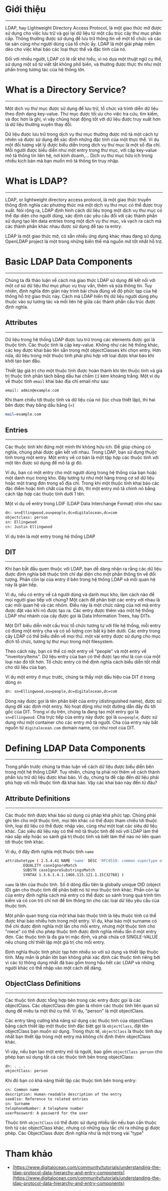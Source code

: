 ﻿# Giới thiệu
----

LDAP, hay Lightweight Directory Access Protocol, là một giao thức mở được sử dụng cho việc lưu trữ và gọi lại dữ liệu từ một cấu trúc cây thư mục phân cấp. Thông thường được sử dụng để 
lưu trữ thông tin về một tổ chức và các tài sản cũng như người dùng của tổ chức ấy. LDAP là một giải pháp mềm dẻo cho việc khai báo các loại thực thể và đặc tính của nó.

Đối với nhiều người, LDAP có lẽ rất khó hiểu, vì nó dựa một thuật ngữ cụ thể, sử dụng một số từ viết tắt không phổ biến, và thường được thực thi như một phần trong tương tác của hệ 
thống lớn.

# What is a Directory Service?
----

Một dịch vụ thư mục được sử dụng để lưu trữ, tổ chức và trình diễn dữ liệu theo định dạng key-value. Thư mục được tối ưu cho việc tra cứu, tìm kiếm, và đọc hơn là ghi, vì vậy chúng hoạt động 
tốt với dữ liệu được truy xuất hơn là dữ liệu thường xuyên thay đổi.

Dữ liệu được lưu trữ trong dịch vụ thư mục thường được mô tả một cách tự nhiên và được sử dụng để xác định những đặc tính của một thực thể. Ví dụ một đối tượng vật lý được biểu diễn trong 
dịch vụ thư mục là một sổ địa chỉ. Mỗi người được biểu diễn như một entry trong thư mục, với cặp key-value mô tả thông tin liên hệ, nơi kinh doanh,... Dịch vụ thư mục hữu ích trong nhiều 
kịch bản mà bạn muốn mô tả thông tin truy nhập.

# What is LDAP?
----

LDAP, or lightweight directory access protocol, là một giao thức truyền thông định nghĩa các phương thức mà một dịch vụ thư mục có thể được truy xuất. Nói rộng ra, LDAP định hình cách dữ 
liệu trong một dịch vụ thư mục có thể đại diện cho người dùng, xác định các yêu cầu đối với các thành phần sử dụng tạo lên data entries trong một dịch vụ thư mục, và vạch ra cách mà các 
thành phần khác nhau được sử dụng để tạo ra entry.

LDAP là một giao thức mở, có sẵn nhiều ứng dụng khác nhau đang sử dụng. OpenLDAP project là một trong những biến thể mã nguồn mở tốt nhất hỗ trợ.

# Basic LDAP Data Components
----

Chúng ta đã thảo luận về cách mà giao thức LDAP sử dụng để kết nối với một cơ sử dữ liệu thư mục phục vụ truy vấn, thêm và sửa thông tin. Tuy nhiên, định nghĩa đơn giản này trình bài chưa 
đúng về độ phức tạp của hệ thống hỗ trợ giao thức này. Cách mà LDAP hiển thị dữ liệu người dùng phụ thuộc vào sự tương tác và mối liên hệ giữa các thành phần cấu trúc được định nghĩa.

## Attributes
----

Dữ liệu trong hệ thống LDAP được lưu trữ trong các elements được gọi là thuộc tính. Các thuộc tính là cặp key-value. Không như các hệ thống khác, các key được khai báo tên sẵn trong một 
objectClasses khi chọn entry. Hơn nữa, dữ liệu trong một thuộc tính phải phù hợp với loại được khai báo khi khởi tạo ban đầu. 

Thiết lập giá trị cho một thuộc tính được hoàn thành khi tên thuộc tính và giá trị thuộc tính phân tách bằng dấu hai chấm (:) kèm khoảng trắng. Một ví dụ về thuộc tính `email` khai báo địa 
chỉ email như sau:
```sh
email: admin@example.com
```

Khi tham chiếu tới thuộc tính và dữ liệu của nó (lúc chưa thiết lập), thì hai bên được thay bằng dấu bằng (=)
```sh
mail=example.com
```

## Entries
----

Các thuộc tính khi đứng một mình thì không hữu ích. Để giúp chúng có nghĩa, chúng phải được gắn kết với nhau. Trong LDAP, bạn sử dụng thuộc tính trong một entry. Một entry về cơ bản 
là một tập hợp các thuộc tính với một tên được sử dụng để mô tả gì đó. 

Ví dụ, bạn có một entry cho một người dùng trong hệ thống của bạn hoặc một danh mục trong kho. Đây tương tự như một hàng trong cơ sở dữ liệu hoặc một trang đơn trong sổ địa chỉ. 
Trong khi một thuộc tính khai báo các đặc điểm hoặc tính chất của thứ gì đó, thì một entry mô tả chính nó bằng cách tập hợp các thuộc tính dưới 1 tên.

Một ví dụ về entry trong LDIF (LDAP Data Interchange Format) nhìn như sau:
```sh
dn: sn=Ellingwood,ou=people,dc=digitalocean,dc=com
objectclass: person
sn: Ellingwood
cn: Justin Ellingwood
```

Ví dụ trên là một entry trong hệ thống LDAP

## DIT
----

Khi bạn bắt đầu quen thuộc với LDAP, bạn dễ dàng nhận ra rằng các dữ liệu được định nghĩa bởi thuộc tính chỉ đại diện cho một phần thông tin về đối tượng. Phần còn lại của entry ở bên trong 
hệ thống LDAP và mối quan hệ này là gián tiếp.

Ví dụ, nếu có entry về cả người dùng và danh mục kho, làm cách nào để mọi người giao tiếp với chúng? Một cách để phân biệt các entry với nhau là các mối quan hệ và các nhóm. Điều này là 
một chức năng của nơi mà entry được đặt vào khi nó được tạo ra. Các entry được thêm vào một hệ thống LDAP như nhánh của cây được gọi là Data Information Trees, hay DITs.

Một DIT biểu diễn một cấu trúc tổ chức tương tự với file hệ thống, mỗi entry có đúng một entry cha và có số lượng con bất kỳ bên dưới. Các entry trong cây LDAP có thể biểu diễn về mọi 
thứ. một vài entry được sử dụng cho mục đích tổ chức, tương tự thư mục trong một filesystem.

Theo cách này, bạn có thể có một entry về "people" và một entry về "inventoryItems". Dữ liệu entry của bạn có thể được tạo như là con của một loại nào đó tốt hơn. Tổ chức entry có thể 
định nghĩa cách biểu diễn tốt nhất cho dữ liệu của bạn.

Ví dụ một entry ở mục trước, chúng ta thấy một dấu hiệu của DIT ở trong dòng `dn`
```sh
dn: sn=Ellingwood,ou=people,dc=digitalocean,dc=com
```

Dòng này được gọi là tên phân biệt của entry (distinguished name), được sử dụng để xác định một entry. Nó hoạt động như một đường dẫn đầy đủ tới gốc của DIT. Trong ví dụ trên, chúng 
ta đang tạo một entry gọi là `sn=Ellingwood`. Cha trực tiếp của entry này được gọi là `ou=people`, được sử dụng như một container cho các entry mô tả người. Cha của entry này bắt nguồn 
từ `digitalocean.com` domain name, coi như root của DIT.

# Defining LDAP Data Components
----

Trong phần trước chúng ta thảo luận về cách dữ liệu được biểu diễn bên trong một hệ thống LDAP. Tuy nhiên, chúng ta phải nói thêm về cách thành phần lưu trữ dữ liệu được khai báo. 
Ví dụ, chúng ta đề cập đến dữ liệu phải phù hợp với mỗi thuộc tính đã khai báo. Vậy các khai báo này đến từ đâu?

## Attribute Definitions
----

Các thuộc tính được khai báo sử dụng cú pháp khá phức tạp. Chúng phải ghi tên cho một thuộc tính, mọi tên khác có thể được tham chiếu tới thuộc tính, loại dữ liệu có thể được nhập vào, 
cũng như một loạt các siêu dữ liệu khác. Các siêu dữ liệu này có thể mô tả thuộc tính để nói với LDAP làm thế nào sắp xếp hoặc so sánh giá trị thuộc tính và biết làm thế nào nó liên 
quan tới thuộc tính khác. 

Ví dụ, ở đây định nghĩa một thuộc tính `name`
```sh
attributetype ( 2.5.4.41 NAME 'name' DESC 'RFC4519: common supertype of name attributes'
        EQUALITY caseIgnoreMatch
        SUBSTR caseIgnoreSubstringsMatch
        SYNTAX 1.3.6.1.4.1.1466.115.121.1.15{32768} )
```

`name` là tên của thuộc tính. Số ở dòng đầu tiên là globally unique OID (object ID) gán cho thuộc tính để phân biệt nó từ mọi thuộc tính khác. Phần còn lại của entry định nghĩa cách mà 
entry có thể được so sánh trong quá trình tìm kiếm và có con trỏ chỉ nơi để tìm thông tin cho các loại dữ liệu yêu cầu của thuộc tính.

Một phần quan trọng của một khai báo thuộc tính là liệu thuộc tính có thể được khai báo nhiều hơn trong một entry. Ví dụ, khai báo một surname có thể chỉ được định nghĩa một lần 
cho mỗi entry, nhưng một thuộc tính cho "niece" có thể cho phép thuộc tính được định nghĩa nhiều lần ở một entry đơn. Các thuộc tính là đa gia trị mặc định, và phải chứa cờ SINGLE-VALUE 
nếu chúng chỉ thiết lập một giá trị cho mỗi entry.

Định nghĩa thuộc tính phức tạp hơn nhiều so với sử dụng và thiết lập thuộc tính. May mắn là phần lớn bạn không phải xác định các thuộc tính riêng bởi vì các từ thông dụng nhất 
đã bao gồm trong hầu hết các LDAP và những người khác có thể nhập vào một cách dễ dàng.

## ObjectClass Definitions
----

Các thuộc tính được tổng hợp bên trong các entry được gọi là các objectClass. Các objectClass đơn giản là nhóm các thuộc tính liên quan sử dụng để miêu ta một thứ cụ thể. Ví dụ, 
"person" là một objectClass.

Các entry tăng cường khả năng sử dụng các thuộc tính của objectClass bằng cách thiết lập một thuộc tính đặc biệt gọi là `objectClass`, đặt tên objectClass bạn muốn sử dụng. Trong thực 
tế, `objectClass` là thuộc tính duy nhất bạn thiết lập trong một entry mà không chỉ định thêm objectClass khác.

Vì vậy, nếu bạn tạo một entry mô tả người, bao gồm `objectClass person` cho phép bạn sử dụng tất cả các thuộc tính bên trong objectClass:
```sh
dn: . . .
objectClass: person
``` 

Khi đó bạn có khả năng thiết lập các thuộc tính bên trong entry:
```sh
cn: Common name
description: Human-readable description of the entry
seeAlso: Reference to related entries
sn: Surname
telephoneNumber: A telephone number
userPassword: A password for the user
```

Thuộc tính `objectClass` có thể được sử dụng nhiều lần nếu bạn cần thuộc tính từ các objectClass khác, nhưng có những quy tắc chỉ ra những gì được phép. Các ObjectClass được định nghĩa 
như là một trong vài "type"

# Tham khảo
- [https://www.digitalocean.com/community/tutorials/understanding-the-ldap-protocol-data-hierarchy-and-entry-components](https://www.digitalocean.com/community/tutorials/understanding-the-ldap-protocol-data-hierarchy-and-entry-components)

